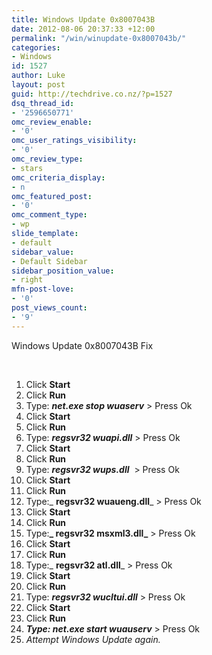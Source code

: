 ```yaml
---
title: Windows Update 0x8007043B
date: 2012-08-06 20:37:33 +12:00
permalink: "/win/winupdate-0x8007043b/"
categories:
- Windows
id: 1527
author: Luke
layout: post
guid: http://techdrive.co.nz/?p=1527
dsq_thread_id:
- '2596650771'
omc_review_enable:
- '0'
omc_user_ratings_visibility:
- '0'
omc_review_type:
- stars
omc_criteria_display:
- n
omc_featured_post:
- '0'
omc_comment_type:
- wp
slide_template:
- default
sidebar_value:
- Default Sidebar
sidebar_position_value:
- right
mfn-post-love:
- '0'
post_views_count:
- '9'
---
```


Windows Update 0x8007043B Fix

&nbsp;

  1. Click **Start**
  2. Click **Run**
  3. Type: **_net.exe stop wuaserv_** > Press Ok
  4. Click **Start**
  5. Click **Run**
  6. Type: **_regsvr32 wuapi.dll_** > Press Ok
  7. Click **Start**
  8. Click **Run**
  9. Type: **_regsvr32 wups.dll_**  > Press Ok
 10. Click **Start**
 11. Click **Run**
 12. Type:_ **regsvr32 wuaueng.dll**_ > Press Ok
 13. Click **Start**
 14. Click **Run**
 15. Type:**_ regsvr32 msxml3.dll_** > Press Ok
 16. Click **Start**
 17. Click **Run**
 18. Type:_ **regsvr32 atl.dll**_ > Press Ok
 19. Click **Start**
 20. Click **Run**
 21. Type: **_regsvr32 wucltui.dll_** > Press Ok
 22. Click **Start**
 23. Click **Run**
 24. **_Type: net.exe start wuauserv_** > Press Ok
 25. _Attempt Windows Update again._